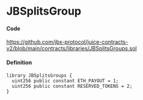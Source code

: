 # JBSplitsGroup

#### Code

https://github.com/jbx-protocol/juice-contracts-v2/blob/main/contracts/libraries/JBSplitsGroups.sol

#### Definition

```
library JBSplitsGroups {
  uint256 public constant ETH_PAYOUT = 1;
  uint256 public constant RESERVED_TOKENS = 2;
}
```
